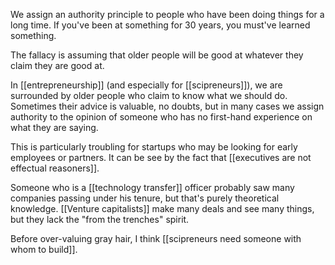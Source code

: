 We assign an authority principle to people who have been doing things for a long time. If you've been at something for 30 years, you must've learned something. 

The fallacy is assuming that older people will be good at whatever they claim they are good at. 

In [[entrepreneurship]] (and especially for [[scipreneurs]]), we are surrounded by older people who claim to know what we should do. Sometimes their advice is valuable, no doubts, but in many cases we assign authority to the opinion of someone who has no first-hand experience on what they are saying. 

This is particularly troubling for startups who may be looking for early employees or partners. It can be see by the fact that [[executives are not effectual reasoners]]. 

Someone who is a [[technology transfer]] officer probably saw many companies passing under his tenure, but that's purely theoretical knowledge. [[Venture capitalists]] make many deals and see many things, but they lack the "from the trenches" spirit. 

Before over-valuing gray hair, I think [[scipreneurs need someone with whom to build]]. 